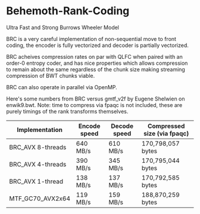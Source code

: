 # Behemoth-Rank-Coding
Ultra Fast and Strong Burrows Wheeler Model

BRC is a very careful implementation of non-sequential move to front coding, the encoder is fully vectorized and decoder is partially vectorized. 

BRC acheives compression rates on par with QLFC when paired with an order-0 entropy coder, and has nice properties which allows compression to remain about the same regardless of the chunk size making streaming compression of BWT chunks viable.

BRC can also operate in parallel via OpenMP.

Here's some numbers from BRC versus gmtf_v2f by Eugene Shelwien on enwik9.bwt.
Note: time to compress via fpaqc is not included, these are purely timings of the rank transforms themselves.

Implementation         | Encode speed | Decode speed| Compressed size (via fpaqc)|
-----------------------|--------------|-------------|---------------------------|
BRC_AVX 8-threads      | 640 MB/s     | 610 MB/s    | 170,798,057 bytes         |
BRC_AVX 4-threads      | 390 MB/s     | 345 MB/s    | 170,795,044 bytes         |
BRC_AVX 1-thread       | 138 MB/s     | 137 MB/s    | 170,792,585 bytes         |
MTF_GC70_AVX2x64       | 119 MB/s     | 159 MB/s    | 188,870,259 bytes         |
